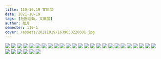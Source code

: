 ```yaml
---
title: 110.10.19 文庫展
date: 2021-10-19
tags: [社團活動, 文庫展]
author: 如月
semester: 110-1
cover: /assets/20211019/1639053220601.jpg
---
```


![](/assets/20211019/1639053220601.jpg) ![](/assets/20211019/IMG_20211019_195526.jpg)
![](/assets/20211019/IMG_20211019_195535.jpg) ![](/assets/20211019/IMG_20211019_200627.jpg)
![](/assets/20211019/IMG_20211019_200725.jpg) ![](/assets/20211019/IMG_20211019_200813.jpg)
![](/assets/20211019/IMG_20211019_200826.jpg) ![](/assets/20211019/IMG_20211019_200907.jpg)
![](/assets/20211019/IMG_20211019_200937.jpg) ![](/assets/20211019/IMG_20211019_201138.jpg)
![](/assets/20211019/IMG_20211019_201324.jpg) ![](/assets/20211019/IMG_20211019_201335.jpg)
![](/assets/20211019/IMG_20211019_202236.jpg) ![](/assets/20211019/IMG_20211019_202657.jpg)
![](/assets/20211019/IMG_20211019_203846.jpg) ![](/assets/20211019/IMG_20211019_204317.jpg)
![](/assets/20211019/IMG_20211019_204411.jpg) ![](/assets/20211019/IMG_20211019_204640.jpg)
![](/assets/20211019/IMG_20211019_204642.jpg) ![](/assets/20211019/IMG_20211019_204646.jpg)
![](/assets/20211019/IMG_20211019_204652.jpg) ![](/assets/20211019/IMG_20211019_204656.jpg)
![](/assets/20211019/IMG_20211019_204704.jpg) ![](/assets/20211019/IMG_20211019_205105.jpg)
![](/assets/20211019/IMG_20211019_210306.jpg) ![](/assets/20211019/IMG_20211019_210847.jpg)
![](/assets/20211019/IMG_20211019_211117.jpg) ![](/assets/20211019/IMG_20211019_220422.jpg)
![](/assets/20211019/IMG_20211019_223645.jpg) ![](/assets/20211019/IMG_20211019_224440.jpg)
![](/assets/20211019/IMG_20211019_224619.jpg)
